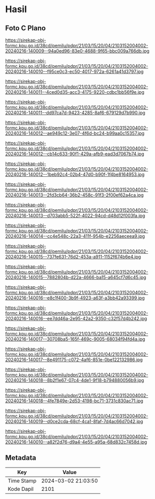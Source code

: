 # Hasil

## Foto C Plano

https://sirekap-obj-formc.kpu.go.id/38cd/pemilu/pdpr/21/03/15/20/04/2103152004002-20240216-140009--94a0ed96-83e0-4688-9f65-bbc009a766db.jpg

https://sirekap-obj-formc.kpu.go.id/38cd/pemilu/pdpr/21/03/15/20/04/2103152004002-20240216-140010--f95ce0c3-ec50-4017-972a-6261a41d3797.jpg

https://sirekap-obj-formc.kpu.go.id/38cd/pemilu/pdpr/21/03/15/20/04/2103152004002-20240216-140011--4ced0d35-acc3-4175-9220-cdbc1bb56f9e.jpg

https://sirekap-obj-formc.kpu.go.id/38cd/pemilu/pdpr/21/03/15/20/04/2103152004002-20240216-140011--dd97ca7d-9423-4285-8af6-679129d7b990.jpg

https://sirekap-obj-formc.kpu.go.id/38cd/pemilu/pdpr/21/03/15/20/04/2103152004002-20240216-140012--ae949c12-3e07-4f6d-bc24-b99aa0c15357.jpg

https://sirekap-obj-formc.kpu.go.id/38cd/pemilu/pdpr/21/03/15/20/04/2103152004002-20240216-140012--cb14c633-90f1-429a-afb9-ead3d7067b74.jpg

https://sirekap-obj-formc.kpu.go.id/38cd/pemilu/pdpr/21/03/15/20/04/2103152004002-20240216-140012--1beb92c4-02b4-47d0-b90f-1f4be8164953.jpg

https://sirekap-obj-formc.kpu.go.id/38cd/pemilu/pdpr/21/03/15/20/04/2103152004002-20240216-140013--2fd3cb64-36b2-458c-91f3-2f00ef62a4ca.jpg

https://sirekap-obj-formc.kpu.go.id/38cd/pemilu/pdpr/21/03/15/20/04/2103152004002-20240216-140013--d703abb5-522f-4022-94cd-d48d12f003fa.jpg

https://sirekap-obj-formc.kpu.go.id/38cd/pemilu/pdpr/21/03/15/20/04/2103152004002-20240216-140014--cc4e548c-22a3-411f-954b-e2256aeceea9.jpg

https://sirekap-obj-formc.kpu.go.id/38cd/pemilu/pdpr/21/03/15/20/04/2103152004002-20240216-140015--737fe631-76d2-453a-a911-1152f674b6e4.jpg

https://sirekap-obj-formc.kpu.go.id/38cd/pemilu/pdpr/21/03/15/20/04/2103152004002-20240216-140015--7882804b-d22a-4666-ba15-a645cf7d6c45.jpg

https://sirekap-obj-formc.kpu.go.id/38cd/pemilu/pdpr/21/03/15/20/04/2103152004002-20240216-140016--e8c1f400-3b9f-4923-a63f-a3bb42a93399.jpg

https://sirekap-obj-formc.kpu.go.id/38cd/pemilu/pdpr/21/03/15/20/04/2103152004002-20240216-140016--ee7dd46a-2e95-42a2-9350-c32f57d4b242.jpg

https://sirekap-obj-formc.kpu.go.id/38cd/pemilu/pdpr/21/03/15/20/04/2103152004002-20240216-140017--30708ba5-165f-469c-9005-68034f94fd4a.jpg

https://sirekap-obj-formc.kpu.go.id/38cd/pemilu/pdpr/21/03/15/20/04/2103152004002-20240216-140017--8e491175-c072-4af6-851e-0be122132986.jpg

https://sirekap-obj-formc.kpu.go.id/38cd/pemilu/pdpr/21/03/15/20/04/2103152004002-20240216-140018--8b2f1e67-07c4-4de1-9f18-b794880056b9.jpg

https://sirekap-obj-formc.kpu.go.id/38cd/pemilu/pdpr/21/03/15/20/04/2103152004002-20240216-140018--4fe7849e-2d53-4198-bc71-3731c830ac71.jpg

https://sirekap-obj-formc.kpu.go.id/38cd/pemilu/pdpr/21/03/15/20/04/2103152004002-20240216-140019--d0ce2cda-68cf-4ca1-8faf-7d4ac66d7042.jpg

https://sirekap-obj-formc.kpu.go.id/38cd/pemilu/pdpr/21/03/15/20/04/2103152004002-20240216-140010--a82f2d76-d9a4-4e55-a95a-68d832c7458d.jpg


## Metadata

| Key        | Value               |
| ---------- | ------------------- |
| Time Stamp | 2024-03-02 21:03:50 |
| Kode Dapil | 2101                |



